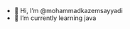 - 👋 Hi, I’m @mohammadkazemsayyadi
- 🌱 I’m currently learning java


<!---
mohammadkazemsayyadi/mohammadkazemsayyadi is a ✨ special ✨ repository because its `README.md` (this file) appears on your GitHub profile.
You can click the Preview link to take a look at your changes.
--->
